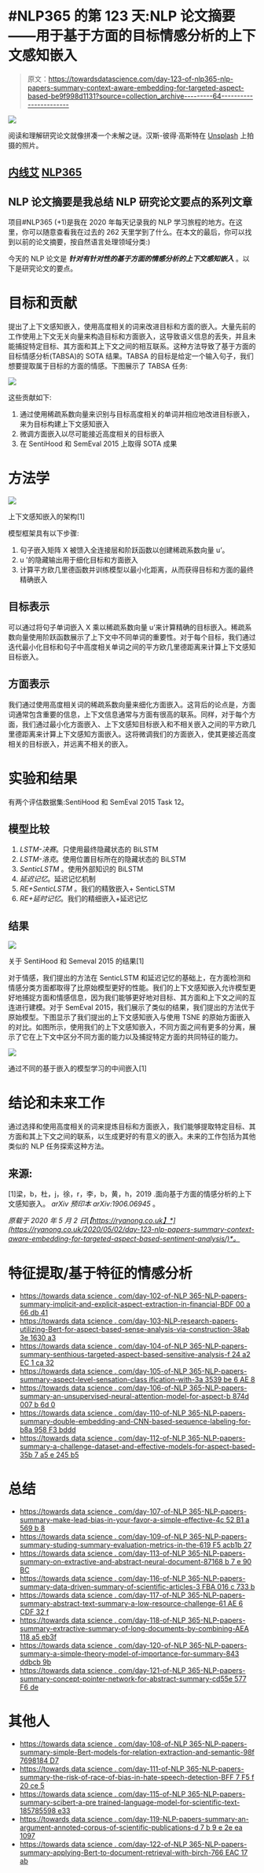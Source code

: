 # #NLP365 的第 123 天:NLP 论文摘要——用于基于方面的目标情感分析的上下文感知嵌入

> 原文：<https://towardsdatascience.com/day-123-of-nlp365-nlp-papers-summary-context-aware-embedding-for-targeted-aspect-based-be9f998d1131?source=collection_archive---------64----------------------->

![](img/fbe3831891625ccfa7a5401ede20b085.png)

阅读和理解研究论文就像拼凑一个未解之谜。汉斯-彼得·高斯特在 [Unsplash](https://unsplash.com/s/photos/research-papers?utm_source=unsplash&utm_medium=referral&utm_content=creditCopyText) 上拍摄的照片。

## [内线艾](https://medium.com/towards-data-science/inside-ai/home) [NLP365](http://towardsdatascience.com/tagged/nlp365)

## NLP 论文摘要是我总结 NLP 研究论文要点的系列文章

项目#NLP365 (+1)是我在 2020 年每天记录我的 NLP 学习旅程的地方。在这里，你可以随意查看我在过去的 262 天里学到了什么。在本文的最后，你可以找到以前的论文摘要，按自然语言处理领域分类:)

今天的 NLP 论文是 ***针对有针对性的基于方面的情感分析的上下文感知嵌入*** 。以下是研究论文的要点。

# 目标和贡献

提出了上下文感知嵌入，使用高度相关的词来改进目标和方面的嵌入。大量先前的工作使用上下文无关向量来构造目标和方面嵌入，这导致语义信息的丢失，并且未能捕捉特定目标、其方面和其上下文之间的相互联系。这种方法导致了基于方面的目标情感分析(TABSA)的 SOTA 结果。TABSA 的目标是给定一个输入句子，我们想要提取属于目标的方面的情感。下图展示了 TABSA 任务:

![](img/6a04aac7104b99421eb6563215b228eb.png)

这些贡献如下:

1.  通过使用稀疏系数向量来识别与目标高度相关的单词并相应地改进目标嵌入，来为目标构建上下文感知嵌入
2.  微调方面嵌入以尽可能接近高度相关的目标嵌入
3.  在 SentiHood 和 SemEval 2015 上取得 SOTA 成果

# 方法学

![](img/68ab2177f1551f4bed1b343b5d50780b.png)

上下文感知嵌入的架构[1]

模型框架具有以下步骤:

1.  句子嵌入矩阵 X 被馈入全连接层和阶跃函数以创建稀疏系数向量 u’。
2.  u '的隐藏输出用于细化目标和方面嵌入
3.  计算平方欧几里德函数并训练模型以最小化距离，从而获得目标和方面的最终精确嵌入

## 目标表示

可以通过将句子单词嵌入 X 乘以稀疏系数向量 u’来计算精确的目标嵌入。稀疏系数向量使用阶跃函数展示了上下文中不同单词的重要性。对于每个目标，我们通过迭代最小化目标和句子中高度相关单词之间的平方欧几里德距离来计算上下文感知目标嵌入。

## 方面表示

我们通过使用高度相关词的稀疏系数向量来细化方面嵌入。这背后的论点是，方面词通常包含重要的信息，上下文信息通常与方面有很高的联系。同样，对于每个方面，我们通过最小化方面嵌入、上下文感知目标嵌入和不相关嵌入之间的平方欧几里德距离来计算上下文感知方面嵌入。这将微调我们的方面嵌入，使其更接近高度相关的目标嵌入，并远离不相关的嵌入。

# 实验和结果

有两个评估数据集:SentiHood 和 SemEval 2015 Task 12。

## 模型比较

1.  *LSTM-决赛*。只使用最终隐藏状态的 BiLSTM
2.  *LSTM-洛克*。使用位置目标所在的隐藏状态的 BiLSTM
3.  *SenticLSTM* 。使用外部知识的 BiLSTM
4.  *延迟记忆*。延迟记忆机制
5.  *RE+SenticLSTM* 。我们的精致嵌入+ SenticLSTM
6.  *RE+延时记忆*。我们的精细嵌入+延迟记忆

## 结果

![](img/89838b4d091b326858c09ef7d98e8e04.png)

关于 SentiHood 和 Semeval 2015 的结果[1]

对于情感，我们提出的方法在 SenticLSTM 和延迟记忆的基础上，在方面检测和情感分类方面都取得了比原始模型更好的性能。我们的上下文感知嵌入允许模型更好地捕捉方面和情感信息，因为我们能够更好地对目标、其方面和上下文之间的互连进行建模。对于 SemEval 2015，我们展示了类似的结果，我们提出的方法优于原始模型。下图显示了我们提出的上下文感知嵌入与使用 TSNE 的原始方面嵌入的对比。如图所示，使用我们的上下文感知嵌入，不同方面之间有更多的分离，展示了它在上下文中区分不同方面的能力以及捕捉特定方面的共同特征的能力。

![](img/ec39ccb15a6cce699fbc951550064c66.png)

通过不同的基于嵌入的模型学习的中间嵌入[1]

# 结论和未来工作

通过选择和使用高度相关的词来提炼目标和方面嵌入，我们能够提取特定目标、其方面和其上下文之间的联系，以生成更好的有意义的嵌入。未来的工作包括为其他类似的 NLP 任务探索这种方法。

## 来源:

[1]梁，b，杜，j，徐，r，李，b，黄，h，2019 .面向基于方面的情感分析的上下文感知嵌入。 *arXiv 预印本 arXiv:1906.06945* 。

*原载于 2020 年 5 月 2 日*[*【https://ryanong.co.uk】*](https://ryanong.co.uk/2020/05/02/day-123-nlp-papers-summary-context-aware-embedding-for-targeted-aspect-based-sentiment-analysis/)*。*

# 特征提取/基于特征的情感分析

*   [https://towards data science . com/day-102-of-NLP 365-NLP-papers-summary-implicit-and-explicit-aspect-extraction-in-financial-BDF 00 a 66 db 41](/day-102-of-nlp365-nlp-papers-summary-implicit-and-explicit-aspect-extraction-in-financial-bdf00a66db41)
*   [https://towards data science . com/day-103-NLP-research-papers-utilizing-Bert-for-aspect-based-sense-analysis-via-construction-38ab 3e 1630 a3](/day-103-nlp-research-papers-utilizing-bert-for-aspect-based-sentiment-analysis-via-constructing-38ab3e1630a3)
*   [https://towards data science . com/day-104-of-NLP 365-NLP-papers-summary-senthious-targeted-aspect-based-sensitive-analysis-f 24 a2 EC 1 ca 32](/day-104-of-nlp365-nlp-papers-summary-sentihood-targeted-aspect-based-sentiment-analysis-f24a2ec1ca32)
*   [https://towards data science . com/day-105-of-NLP 365-NLP-papers-summary-aspect-level-sensation-class ification-with-3a 3539 be 6 AE 8](/day-105-of-nlp365-nlp-papers-summary-aspect-level-sentiment-classification-with-3a3539be6ae8)
*   [https://towards data science . com/day-106-of-NLP 365-NLP-papers-summary-an-unsupervised-neural-attention-model-for-aspect-b 874d 007 b 6d 0](/day-106-of-nlp365-nlp-papers-summary-an-unsupervised-neural-attention-model-for-aspect-b874d007b6d0)
*   [https://towards data science . com/day-110-of-NLP 365-NLP-papers-summary-double-embedding-and-CNN-based-sequence-labeling-for-b8a 958 F3 bddd](/day-110-of-nlp365-nlp-papers-summary-double-embeddings-and-cnn-based-sequence-labelling-for-b8a958f3bddd)
*   [https://towards data science . com/day-112-of-NLP 365-NLP-papers-summary-a-challenge-dataset-and-effective-models-for-aspect-based-35b 7 a5 e 245 b5](/day-112-of-nlp365-nlp-papers-summary-a-challenge-dataset-and-effective-models-for-aspect-based-35b7a5e245b5)

# 总结

*   [https://towards data science . com/day-107-of-NLP 365-NLP-papers-summary-make-lead-bias-in-your-favor-a-simple-effective-4c 52 B1 a 569 b 8](/day-107-of-nlp365-nlp-papers-summary-make-lead-bias-in-your-favor-a-simple-and-effective-4c52b1a569b8)
*   [https://towards data science . com/day-109-of-NLP 365-NLP-papers-summary-studing-summary-evaluation-metrics-in-the-619 F5 acb1b 27](/day-109-of-nlp365-nlp-papers-summary-studying-summarization-evaluation-metrics-in-the-619f5acb1b27)
*   [https://towards data science . com/day-113-of-NLP 365-NLP-papers-summary-on-extractive-and-abstract-neural-document-87168 b 7 e 90 BC](/day-113-of-nlp365-nlp-papers-summary-on-extractive-and-abstractive-neural-document-87168b7e90bc)
*   [https://towards data science . com/day-116-of-NLP 365-NLP-papers-summary-data-driven-summary-of-scientific-articles-3 FBA 016 c 733 b](/day-116-of-nlp365-nlp-papers-summary-data-driven-summarization-of-scientific-articles-3fba016c733b)
*   [https://towards data science . com/day-117-of-NLP 365-NLP-papers-summary-abstract-text-summary-a-low-resource-challenge-61 AE 6 CDF 32 f](/day-117-of-nlp365-nlp-papers-summary-abstract-text-summarization-a-low-resource-challenge-61ae6cdf32f)
*   [https://towards data science . com/day-118-of-NLP 365-NLP-papers-summary-extractive-summary-of-long-documents-by-combining-AEA 118 a5 eb3f](/day-118-of-nlp365-nlp-papers-summary-extractive-summarization-of-long-documents-by-combining-aea118a5eb3f)
*   [https://towards data science . com/day-120-of-NLP 365-NLP-papers-summary-a-simple-theory-model-of-importance-for-summary-843 ddbcb 9b](/day-120-of-nlp365-nlp-papers-summary-a-simple-theoretical-model-of-importance-for-summarization-843ddbbcb9b)
*   [https://towards data science . com/day-121-of-NLP 365-NLP-papers-summary-concept-pointer-network-for-abstract-summary-cd55e 577 F6 de](/day-121-of-nlp365-nlp-papers-summary-concept-pointer-network-for-abstractive-summarization-cd55e577f6de)

# 其他人

*   [https://towards data science . com/day-108-of-NLP 365-NLP-papers-summary-simple-Bert-models-for-relation-extraction-and-semantic-98f 7698184 D7](/day-108-of-nlp365-nlp-papers-summary-simple-bert-models-for-relation-extraction-and-semantic-98f7698184d7)
*   [https://towards data science . com/day-111-of-NLP 365-NLP-papers-summary-the-risk-of-race-of-bias-in-hate-speech-detection-BFF 7 F5 f 20 ce 5](/day-111-of-nlp365-nlp-papers-summary-the-risk-of-racial-bias-in-hate-speech-detection-bff7f5f20ce5)
*   [https://towards data science . com/day-115-of-NLP 365-NLP-papers-summary-scibert-a-pre trained-language-model-for-scientific-text-185785598 e33](/day-115-of-nlp365-nlp-papers-summary-scibert-a-pretrained-language-model-for-scientific-text-185785598e33)
*   [https://towards data science . com/day-119-NLP-papers-summary-an-argument-annoted-corpus-of-scientific-publications-d 7 b 9 e 2e ea 1097](/day-119-nlp-papers-summary-an-argument-annotated-corpus-of-scientific-publications-d7b9e2ea1097)
*   [https://towards data science . com/day-122-of-NLP 365-NLP-papers-summary-applying-Bert-to-document-retrieval-with-birch-766 EAC 17 ab](/day-122-of-nlp365-nlp-papers-summary-applying-bert-to-document-retrieval-with-birch-766eaeac17ab)